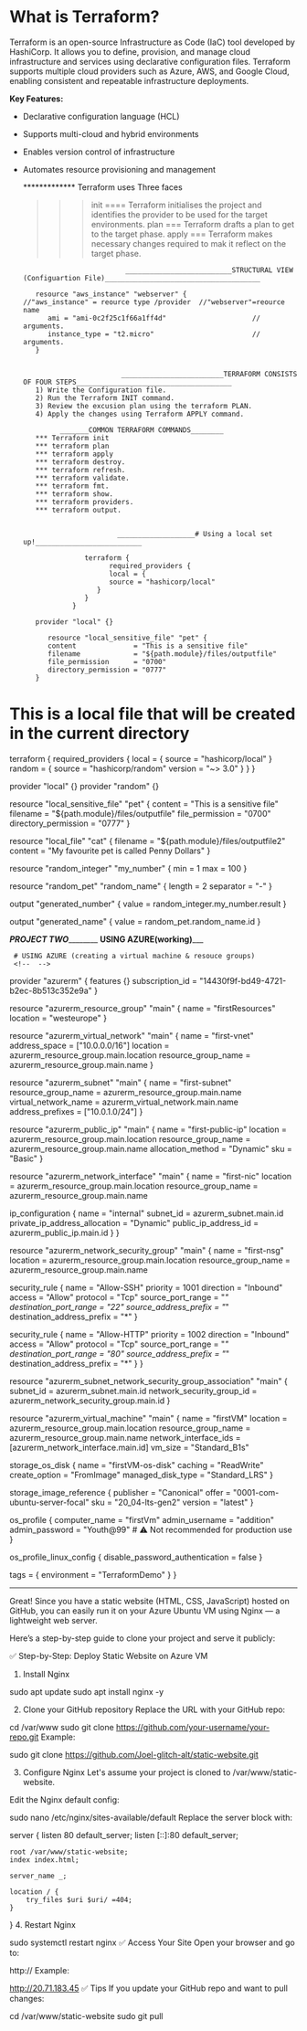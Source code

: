 # What is Terraform?

Terraform is an open-source Infrastructure as Code (IaC) tool developed by HashiCorp. It allows you to define, provision, and manage cloud infrastructure and services using declarative configuration files. Terraform supports multiple cloud providers such as Azure, AWS, and Google Cloud, enabling consistent and repeatable infrastructure deployments.

**Key Features:**
- Declarative configuration language (HCL)
- Supports multi-cloud and hybrid environments
- Enables version control of infrastructure
- Automates resource provisioning and management


   ************* Terraform uses Three faces
   >>> init ==== Terraform initialises the project and identifies the provider to be used for the target environments.
   >>> plan === Terraform drafts a plan to get to the target phase.
   >>> apply === Terraform makes necessary changes required to mak it reflect on the target phase.

                               __________________________STRUCTURAL VIEW (Configuartion File)______________________________________

         resource "aws_instance" "webserver" {                //"aws_instance" = reource type /provider  //"webserver"=reource name 
            ami = "ami-0c2f25c1f66a1ff4d"                     // arguments.
            instance_type = "t2.micro"                        // arguments.
         }


                              _________________________TERRAFORM CONSISTS OF FOUR STEPS______________________________________
         1) Write the Configuration file. 
         2) Run the Terraform INIT command.
         3) Review the excusion plan using the terraform PLAN.
         4) Apply the changes using Terraform APPLY command.

               _______COMMON TERRAFORM COMMANDS________
         *** Terraform init
         *** terraform plan
         *** terraform apply
         *** terraform destroy.
         *** terraform refresh.
         *** terraform validate.
         *** terraform fmt. 
         *** terraform show.
         *** terraform providers.
         *** terraform output.


                             ___________________# Using a local set up!__________________________ 

                     terraform {
                           required_providers {
                           local = {
                           source = "hashicorp/local"
                        }
                     }
                  }

         provider "local" {}

            resource "local_sensitive_file" "pet" {
            content              = "This is a sensitive file"
            filename             = "${path.module}/files/outputfile"
            file_permission      = "0700"
            directory_permission = "0777"
         }
# This is a local file that will be created in the current directory


terraform {
  required_providers {
    local = {
      source = "hashicorp/local"
    }
    random = {
      source  = "hashicorp/random"
      version = "~> 3.0"
    }
  }
}

provider "local" {}
provider "random" {}

resource "local_sensitive_file" "pet" {
  content              = "This is a sensitive file"
  filename             = "${path.module}/files/outputfile"
  file_permission      = "0700"
  directory_permission = "0777"
}

resource "local_file" "cat" {
  filename = "${path.module}/files/outputfile2"
  content  = "My favourite pet is called Penny Dollars"
}

resource "random_integer" "my_number" {
  min = 1
  max = 100
}

resource "random_pet" "random_name" {
  length    = 2
  separator = "-"
}

output "generated_number" {
  value = random_integer.my_number.result
}

output "generated_name" {
  value = random_pet.random_name.id
}

_________________________________________PROJECT TWO_________________________________________________
             ____________________________USING AZURE__(working)_____________________________

     # USING AZURE (creating a virtual machine & resouce groups)
     <!--  -->
provider "azurerm" {
  features {}
  subscription_id = "14430f9f-bd49-4721-b2ec-8b513c352e9a"
}

resource "azurerm_resource_group" "main" {
  name     = "firstResources"
  location = "westeurope"
}

resource "azurerm_virtual_network" "main" {
  name                = "first-vnet"
  address_space       = ["10.0.0.0/16"]
  location            = azurerm_resource_group.main.location
  resource_group_name = azurerm_resource_group.main.name
}

resource "azurerm_subnet" "main" {
  name                 = "first-subnet"
  resource_group_name  = azurerm_resource_group.main.name
  virtual_network_name = azurerm_virtual_network.main.name
  address_prefixes     = ["10.0.1.0/24"]
}

resource "azurerm_public_ip" "main" {
  name                = "first-public-ip"
  location            = azurerm_resource_group.main.location
  resource_group_name = azurerm_resource_group.main.name
  allocation_method   = "Dynamic"
  sku                 = "Basic"
}

resource "azurerm_network_interface" "main" {
  name                = "first-nic"
  location            = azurerm_resource_group.main.location
  resource_group_name = azurerm_resource_group.main.name

  ip_configuration {
    name                          = "internal"
    subnet_id                     = azurerm_subnet.main.id
    private_ip_address_allocation = "Dynamic"
    public_ip_address_id          = azurerm_public_ip.main.id
  }
}

resource "azurerm_network_security_group" "main" {
  name                = "first-nsg"
  location            = azurerm_resource_group.main.location
  resource_group_name = azurerm_resource_group.main.name

  security_rule {
    name                       = "Allow-SSH"
    priority                   = 1001
    direction                  = "Inbound"
    access                     = "Allow"
    protocol                   = "Tcp"
    source_port_range          = "*"
    destination_port_range     = "22"
    source_address_prefix      = "*"
    destination_address_prefix = "*"
  }

  security_rule {
    name                       = "Allow-HTTP"
    priority                   = 1002
    direction                  = "Inbound"
    access                     = "Allow"
    protocol                   = "Tcp"
    source_port_range          = "*"
    destination_port_range     = "80"
    source_address_prefix      = "*"
    destination_address_prefix = "*"
  }
}

resource "azurerm_subnet_network_security_group_association" "main" {
  subnet_id                 = azurerm_subnet.main.id
  network_security_group_id = azurerm_network_security_group.main.id
}

resource "azurerm_virtual_machine" "main" {
  name                  = "firstVM"
  location              = azurerm_resource_group.main.location
  resource_group_name   = azurerm_resource_group.main.name
  network_interface_ids = [azurerm_network_interface.main.id]
  vm_size               = "Standard_B1s"

  storage_os_disk {
    name              = "firstVM-os-disk"
    caching           = "ReadWrite"
    create_option     = "FromImage"
    managed_disk_type = "Standard_LRS"
  }

  storage_image_reference {
    publisher = "Canonical"
    offer     = "0001-com-ubuntu-server-focal"
    sku       = "20_04-lts-gen2"
    version   = "latest"
  }

  os_profile {
    computer_name  = "firstVm"
    admin_username = "addition"
    admin_password = "Youth@99"  # ⚠️ Not recommended for production use
  }

  os_profile_linux_config {
    disable_password_authentication = false
  }

  tags = {
    environment = "TerraformDemo"
  }
}

***************************************************************************************************************************
Great! Since you have a static website (HTML, CSS, JavaScript) hosted on GitHub, you can easily run it on your Azure Ubuntu VM using Nginx — a lightweight web server.

Here’s a step-by-step guide to clone your project and serve it publicly:

✅ Step-by-Step: Deploy Static Website on Azure VM

1. Install Nginx

sudo apt update
sudo apt install nginx -y

2. Clone your GitHub repository
Replace the URL with your GitHub repo:

cd /var/www
sudo git clone https://github.com/your-username/your-repo.git
Example:

sudo git clone https://github.com/Joel-glitch-alt/static-website.git

3. Configure Nginx
Let's assume your project is cloned to /var/www/static-website.

Edit the Nginx default config:

sudo nano /etc/nginx/sites-available/default
Replace the server block with:

server {
    listen 80 default_server;
    listen [::]:80 default_server;

    root /var/www/static-website;
    index index.html;

    server_name _;

    location / {
        try_files $uri $uri/ =404;
    }
}
4. Restart Nginx

sudo systemctl restart nginx
✅ Access Your Site
Open your browser and go to:

http://<your-public-ip>
Example:

http://20.71.183.45
✅ Tips
If you update your GitHub repo and want to pull changes:

cd /var/www/static-website
sudo git pull
